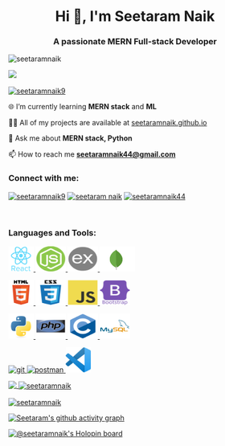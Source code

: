 <h1 align="center">Hi 👋, I'm Seetaram Naik</h1>
<h3 align="center">A passionate MERN Full-stack Developer</h3>





<p align="left"> <img src="https://komarev.com/ghpvc/?username=seetaramnaik&label=Profile%20views&color=0e75b6&style=flat" alt="seetaramnaik" /><p><img src="http://ForTheBadge.com/images/badges/built-with-love.svg"/></p> </p>

<p align="left"> <a href="https://twitter.com/seetaramnaik9" target="blank"><img src="https://img.shields.io/twitter/follow/seetaramnaik9?logo=twitter&style=for-the-badge" alt="seetaramnaik9" /></a> </p>

🌐 I’m currently learning **MERN stack** and **ML**

👨‍💻 All of my projects are available at [seetaramnaik.github.io](https://seetaramnaik.github.io/) 

💬 Ask me about **MERN stack, Python**

📫 How to reach me **seetaramnaik44@gmail.com**

<h3 align="left">Connect with me:</h3>
<p align="left">
<a href="https://twitter.com/seetaramnaik9" target="blank"><img align="center" src="https://raw.githubusercontent.com/rahuldkjain/github-profile-readme-generator/master/src/images/icons/Social/twitter.svg" alt="seetaramnaik9" height="40" width="50" /></a>
<a href="https://linkedin.com/in/seetaram-naik-2979ba193" target="blank"><img align="center" src="https://raw.githubusercontent.com/rahuldkjain/github-profile-readme-generator/master/src/images/icons/Social/linked-in-alt.svg" alt="seetaram naik" height="40" width="50" /></a>
<a href="https://instagram.com/seetaramnaik44" target="blank"><img align="center" src="https://raw.githubusercontent.com/rahuldkjain/github-profile-readme-generator/master/src/images/icons/Social/instagram.svg" alt="seetaramnaik44" height="40" width="50" /></a>
</p>

<img href="https://img.shields.io/badge/Gmail-D14836?style=for-the-badge&logo=gmail&logoColor=white"/>

<h3 align="left">Languages and Tools:</h3>

<p align="left"> <a href="https://getbootstrap.com" target="_blank" rel="noreferrer">
  <img src="https://raw.githubusercontent.com/devicons/devicon/master/icons/react/react-original-wordmark.svg" alt="react" width="50" height="50"/>
  <img src="https://github.com/SeetaramNaik/SeetaramNaik/blob/main/icon/node1.png" alt="nodejs" width="60" height="50"/>
  <img src="https://github.com/SeetaramNaik/SeetaramNaik/blob/main/icon/express1.png" alt="vscode" width="60" height="50"/>
  <img src="https://github.com/SeetaramNaik/SeetaramNaik/blob/main/icon/mongodb.svg" alt="vscode" width="70" height="50"/>
</p>
  
    
  <p align="left"> <a href="https://getbootstrap.com" target="_blank" rel="noreferrer">
     <img src="https://raw.githubusercontent.com/devicons/devicon/master/icons/html5/html5-original-wordmark.svg" alt="html5" width="50" height="50"/> 
     <img src="https://raw.githubusercontent.com/devicons/devicon/master/icons/css3/css3-original-wordmark.svg" alt="css3" width="60" height="50"/>
    <img src="https://raw.githubusercontent.com/devicons/devicon/master/icons/javascript/javascript-original.svg" alt="javascript" width="60" height="50"/>
    <img  src="https://raw.githubusercontent.com/devicons/devicon/master/icons/bootstrap/bootstrap-plain-wordmark.svg" alt="bootstrap" width="60" height="50"/> 
  </p>
  
  <p align="left"> <a href="https://getbootstrap.com" target="_blank" rel="noreferrer">
    <img src="https://raw.githubusercontent.com/devicons/devicon/master/icons/python/python-original.svg" alt="python" width="50" height="50"/>
     <img src="https://raw.githubusercontent.com/devicons/devicon/master/icons/php/php-original.svg" alt="php" width="60" height="50"/>
    <img src="https://raw.githubusercontent.com/devicons/devicon/master/icons/c/c-original.svg" alt="c" width="60" height="50"/>
    <img src="https://raw.githubusercontent.com/devicons/devicon/master/icons/mysql/mysql-original-wordmark.svg" alt="mysql" width="60" height="50"/> 
    </p>
    
   <p align="left"> <a href="https://getbootstrap.com" target="_blank" rel="noreferrer">
      <img src="https://www.vectorlogo.zone/logos/git-scm/git-scm-icon.svg" alt="git" width="50" height="50"/>
      <img src="https://www.vectorlogo.zone/logos/getpostman/getpostman-icon.svg" alt="postman" width="50" height="50"/>
      <img src="https://github.com/SeetaramNaik/SeetaramNaik/blob/main/icon/vscode.png" alt="vscode" width="50" height="50"/>
   </p>
    
    




<p><img align="left" src="https://github-readme-stats.vercel.app/api/top-langs/?username=seetaramnaik&theme=white-black"/></p>

<p>&nbsp;<img align="center" src="https://github-readme-stats.vercel.app/api?username=seetaramnaik&show_icons=true&locale=en" alt="seetaramnaik" /></p>

<p><img align="center" src="https://github-readme-streak-stats.herokuapp.com/?user=seetaramnaik&" alt="seetaramnaik" /></p>

 [![Seetaram's github activity graph](https://activity-graph.herokuapp.com/graph?username=SeetaramNaik&bg_color=000000&color=eedc11&line=260af5&point=79d0fb&area=true&hide_border=true)](https://github.com/ashutosh00710/github-readme-activity-graph)

[![@seetaramnaik's Holopin board](https://holopin.io/api/user/board?user=seetaramnaik)](https://holopin.io/@seetaramnaik)
